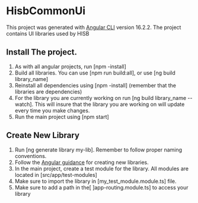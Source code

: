 # HisbCommonUi

This project was generated with [Angular CLI](https://github.com/angular/angular-cli) version 16.2.2.
The project contains UI libraries used by HISB

## Install The project.

1. As with all angular projects, run [npm -install]
2. Build all libraries. You can use [npm run build:all], or use [ng build library_name]
3. Reinstall all dependencies using [npm -install] (remember that the libraries are dependencies)
4. For the library you are currently working on run [ng build library_name --watch]. This will insure that the library you are working on will update every time you make changes.
5. Run the main project using [npm start]

## Create New Library

1. Run [ng generate library my-lib]. Remember to follow proper naming conventions.
2. Follow the [Angular guidance](https://angular.io/guide/creating-libraries) for creating new libraries. 
3. In the main project, create a test module for the library. All modules are located in [src/app/test-modules]
4. Make sure to import the library in [my_test_module.module.ts] file.
5. Make sure to add a path in the[ ]app-routing.module.ts] to access your library

